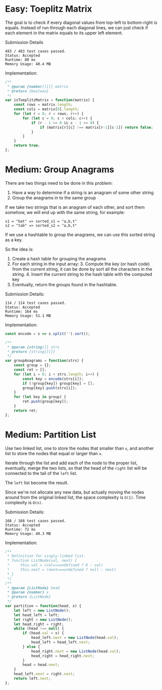 # Easy: Toeplitz Matrix

The goal is to check if every diagonal values from top-left to bottom-right is equals.
Instead of run through each diagonal lines, we can just check if each element in the matrix equals to its upper left element.

Submission Details

```
483 / 483 test cases passed.
Status: Accepted
Runtime: 80 ms
Memory Usage: 40.4 MB
```

Implementation:

```javascript
/**
 * @param {number[][]} matrix
 * @return {boolean}
 */
var isToeplitzMatrix = function(matrix) {
    const rows = matrix.length;
    const cols = matrix[0].length;
    for (let r = 0; r < rows; r++) {
        for (let c = 0; c < cols; c++) {
            if (r - 1 >= 0 && c - 1 >= 0) {
                if (matrix[r][c] !== matrix[r-1][c-1]) return false;
            }
        }
    }
    return true;
};
```

# Medium: Group Anagrams

There are two things need to be done in this problem:
1) Have a way to determine if a string is an anagram of some other string
2) Group the anagrams in to the same group

If we take two strings that is an anagram of each other, and sort them somehow, we will end up with the same string, for example:

```
s1 = "bat" => sorted_s1 = "a,b,t"
s2 = "tab" => sorted_s2 = "a,b,t"
```

If we use a hashtable to group the anagrams, we can use this sorted string as a key.

So the idea is:
1. Create a hash table for grouping the anagrams
2. For each string in the input array:
	3. Compute the key (or hash code) from the current string, it can be done by sort all the characters in the string.
	4. Insert the current string to the hash table with the computed key
5. Eventually, return the groups found in the hashtable.

Submission Details:

```
114 / 114 test cases passed.
Status: Accepted
Runtime: 164 ms
Memory Usage: 51.1 MB
```

Implementation:

```javascript
const encode = s => s.split('').sort();

/**
 * @param {string[]} strs
 * @return {string[][]}
 */
var groupAnagrams = function(strs) {
    const group = {};
    const ret = [];
    for (let i = 0; i < strs.length; i++) {
        const key = encode(strs[i]);
        if (!group[key]) group[key] = [];
        group[key].push(strs[i]);
    }
    for (let key in group) {
        ret.push(group[key]);
    }
    return ret;
};
```

# Medium: Partition List

Use two linked list, one to store the nodes that smaller than `x`, and another list to store the nodes that equal or larger than `x`.

Iterate through the list and add each of the node to the proper list, eventually, merge the two lists, so that the head of the `right` list will be connected to the tail of the `left` list.

The `left` list become the result.

Since we're not allocate any new data, but actually moving the nodes around from the original linked list, the space complexity is `O(1)`. Time complexity is `O(n)`.

Submission Details:

```
168 / 168 test cases passed.
Status: Accepted
Runtime: 72 ms
Memory Usage: 40.3 MB
```

Implementation:

```javascript
/**
 * Definition for singly-linked list.
 * function ListNode(val, next) {
 *     this.val = (val===undefined ? 0 : val)
 *     this.next = (next===undefined ? null : next)
 * }
 */
/**
 * @param {ListNode} head
 * @param {number} x
 * @return {ListNode}
 */
var partition = function(head, x) {
    let left = new ListNode();
    let head_left = left;
    let right = new ListNode();
    let head_right = right;
    while (head !== null) {
        if (head.val < x) {
            head_left.next = new ListNode(head.val);
            head_left = head_left.next;
        } else {
            head_right.next = new ListNode(head.val);
            head_right = head_right.next;
        }
        head = head.next;
    }
    head_left.next = right.next;
    return left.next;
};
```
